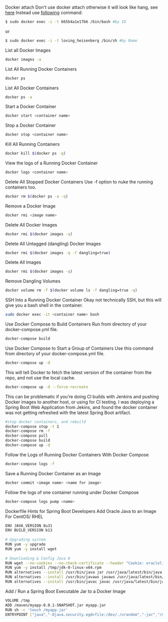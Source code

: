 Docker attach 
Don't use docker attach otherwise it will look like hang, see [here](https://stackoverflow.com/questions/35573698/why-does-docker-attach-hang)
Instead use [following](https://askubuntu.com/questions/505506/how-to-get-bash-or-ssh-into-a-running-container-in-background-mode) command:

```sh
$ sudo docker exec -i -t 665b4a1e17b6 /bin/bash #by ID
```
or
```sh
$ sudo docker exec -i -t loving_heisenberg /bin/sh #by Name
```

List all Docker Images

```sh
docker images -a
```

List All Running Docker Containers

```sh
docker ps
```

List All Docker Containers

```sh
docker ps -a
```

Start a Docker Container

```sh
docker start <container name>
```

Stop a Docker Container

```sh
docker stop <container name>
```

Kill All Running Containers

```sh
docker kill $(docker ps -q)
```

View the logs of a Running Docker Container

```sh
docker logs <container name>
```

Delete All Stopped Docker Containers
Use -f option to nuke the running containers too.

```sh
docker rm $(docker ps -a -q)
```

Remove a Docker Image

```sh
docker rmi <image name>
```

Delete All Docker Images

```sh
docker rmi $(docker images -q)
```

Delete All Untagged (dangling) Docker Images

```sh
docker rmi $(docker images -q -f dangling=true)
```

Delete All Images

```sh
docker rmi $(docker images -q)
```

Remove Dangling Volumes

```sh
docker volume rm -f $(docker volume ls -f dangling=true -q)
```

SSH Into a Running Docker Container
Okay not technically SSH, but this will give you a bash shell in the container.

```sh
sudo docker exec -it <container name> bash
```

Use Docker Compose to Build Containers
Run from directory of your docker-compose.yml file.

```sh
docker-compose build
```

Use Docker Compose to Start a Group of Containers
Use this command from directory of your docker-compose.yml file.


```sh
docker-compose up -d
```
This will tell Docker to fetch the latest version of the container from the repo, and not use the local cache.


```sh
docker-compose up -d --force-recreate
```

This can be problematic if you’re doing CI builds with Jenkins and pushing Docker images to another host, or using for CI testing. I was deploying a Spring Boot Web Application from Jekins, and found the docker container was not getting refreshed with the latest Spring Boot artifact.

```sh
#stop docker containers, and rebuild
docker-compose stop -t 1
docker-compose rm -f
docker-compose pull
docker-compose build
docker-compose up -d
```

Follow the Logs of Running Docker Containers With Docker Compose

```sh
docker-compose logs -f
```

Save a Running Docker Container as an Image

```sh
docker commit <image name> <name for image>
```

Follow the logs of one container running under Docker Compose

```sh
docker-compose logs pump <name>
```

Dockerfile Hints for Spring Boot Developers
Add Oracle Java to an Image
For CentOS/ RHEL

```sh
ENV JAVA_VERSION 8u31
ENV BUILD_VERSION b13
 
# Upgrading system
RUN yum -y upgrade
RUN yum -y install wget
 
# Downloading & Config Java 8
RUN wget --no-cookies --no-check-certificate --header "Cookie: oraclelicense=accept-securebackup-cookie" "http://download.oracle.com/otn-pub/java/jdk/$JAVA_VERSION-$BUILD_VERSION/jdk-$JAVA_VERSION-linux-x64.rpm" -O /tmp/jdk-8-linux-x64.rpm
RUN yum -y install /tmp/jdk-8-linux-x64.rpm
RUN alternatives --install /usr/bin/java jar /usr/java/latest/bin/java 200000
RUN alternatives --install /usr/bin/javaws javaws /usr/java/latest/bin/javaws 200000
RUN alternatives --install /usr/bin/javac javac /usr/java/latest/bin/javac 200000
```

Add / Run a Spring Boot Executable Jar to a Docker Image


```sh
VOLUME /tmp
ADD /maven/myapp-0.0.1-SNAPSHOT.jar myapp.jar
RUN sh -c 'touch /myapp.jar'
ENTRYPOINT ["java","-Djava.security.egd=file:/dev/./urandom","-jar","/myapp.jar"]
```
